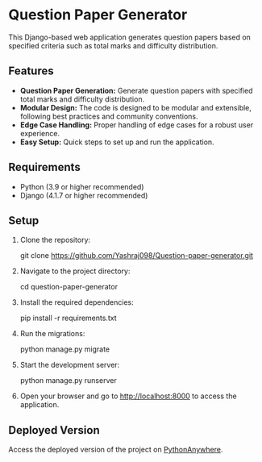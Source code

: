 # Question Paper Generator

This Django-based web application generates question papers based on specified criteria such as total marks and difficulty distribution.

## Features

- **Question Paper Generation:** Generate question papers with specified total marks and difficulty distribution.
- **Modular Design:** The code is designed to be modular and extensible, following best practices and community conventions.
- **Edge Case Handling:** Proper handling of edge cases for a robust user experience.
- **Easy Setup:** Quick steps to set up and run the application.

## Requirements

- Python (3.9 or higher recommended)
- Django (4.1.7 or higher recommended)

## Setup

1. Clone the repository:

    git clone https://github.com/Yashraj098/Question-paper-generator.git

2. Navigate to the project directory:

    cd question-paper-generator

3. Install the required dependencies:

    pip install -r requirements.txt
    
4. Run the migrations:

    python manage.py migrate
   
5. Start the development server:

    python manage.py runserver
    
6. Open your browser and go to [http://localhost:8000](http://localhost:8000) to access the application.

## Deployed Version

Access the deployed version of the project on [PythonAnywhere](https://Yashraj098.pythonanywhere.com/).
